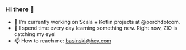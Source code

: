 ### Hi there 👋

- 🔭 I’m currently working on Scala + Kotlin projects at @porchdotcom.
- 🌱 I spend time every day learning something new. Right now, ZIO is catching my eye!
- 📫 How to reach me: basinski@hey.com

<!--
**bbasinsk/bbasinsk** is a ✨ _special_ ✨ repository because its `README.md` (this file) appears on your GitHub profile.

Here are some ideas to get you started:

- 🔭 I’m currently working on ...
- 🌱 I’m currently learning ...
- 👯 I’m looking to collaborate on ...
- 🤔 I’m looking for help with ...
- 💬 Ask me about ...
- 📫 How to reach me: ...
- 😄 Pronouns: ...
- ⚡ Fun fact: ...
-->
